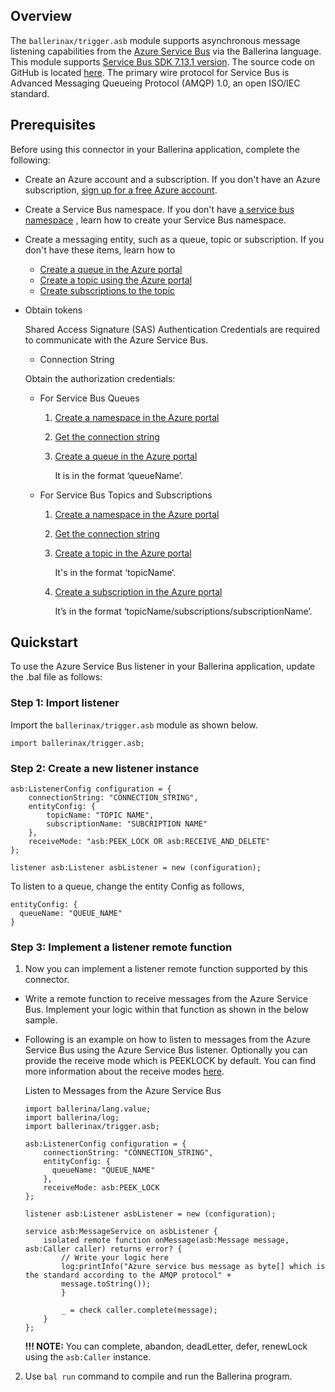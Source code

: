 ## Overview

The `ballerinax/trigger.asb` module supports asynchronous message listening capabilities from the [Azure Service Bus](https://learn.microsoft.com/en-us/java/api/com.azure.messaging.servicebus?view=azure-java-stable) via the Ballerina language. 
This module supports [Service Bus SDK 7.13.1 version](https://learn.microsoft.com/en-us/java/api/com.azure.messaging.servicebus?view=azure-java-stable). 
The source code on GitHub is located [here](https://github.com/Azure/azure-sdk-for-java/tree/main/sdk/servicebus/microsoft-azure-servicebus). 
The primary wire protocol for Service Bus is Advanced Messaging Queueing Protocol (AMQP) 1.0, an open ISO/IEC standard.

## Prerequisites

Before using this connector in your Ballerina application, complete the following:

* Create an Azure account and a subscription. If you don't have an Azure
  subscription, [sign up for a free Azure account](https://azure.microsoft.com/free/).

* Create a Service Bus namespace. If you don't
  have [a service bus namespace](https://docs.microsoft.com/en-us/azure/service-bus-messaging/service-bus-create-namespace-portal)
  , learn how to create your Service Bus namespace.

* Create a messaging entity, such as a queue, topic or subscription. If you don't have these items, learn how to
    * [Create a queue in the Azure portal](https://docs.microsoft.com/en-us/azure/service-bus-messaging/service-bus-quickstart-portal#create-a-queue-in-the-azure-portal)
    * [Create a topic using the Azure portal](https://docs.microsoft.com/en-us/azure/service-bus-messaging/service-bus-quickstart-topics-subscriptions-portal#create-a-topic-using-the-azure-portal)
    * [Create subscriptions to the topic](https://docs.microsoft.com/en-us/azure/service-bus-messaging/service-bus-quickstart-topics-subscriptions-portal#create-subscriptions-to-the-topic)

* Obtain tokens

  Shared Access Signature (SAS) Authentication Credentials are required to communicate with the Azure Service Bus.
    * Connection String

  Obtain the authorization credentials:
    * For Service Bus Queues

        1. [Create a namespace in the Azure portal](https://docs.microsoft.com/en-us/azure/service-bus-messaging/service-bus-quickstart-portal#create-a-namespace-in-the-azure-portal)

        2. [Get the connection string](https://docs.microsoft.com/en-us/azure/service-bus-messaging/service-bus-quickstart-portal#get-the-connection-string)

        3. [Create a queue in the Azure portal](https://docs.microsoft.com/en-us/azure/service-bus-messaging/service-bus-quickstart-portal#create-a-queue-in-the-azure-portal)
           
           It is in the format ‘queueName’.

    * For Service Bus Topics and Subscriptions

        1. [Create a namespace in the Azure portal](https://docs.microsoft.com/en-us/azure/service-bus-messaging/service-bus-quickstart-portal#create-a-namespace-in-the-azure-portal)

        2. [Get the connection string](https://docs.microsoft.com/en-us/azure/service-bus-messaging/service-bus-quickstart-portal#get-the-connection-string)

        3. [Create a topic in the Azure portal](https://docs.microsoft.com/en-us/azure/service-bus-messaging/service-bus-quickstart-topics-subscriptions-portal#create-a-topic-using-the-azure-portal)
           
           It's in the format ‘topicName‘.

        4. [Create a subscription in the Azure portal](https://docs.microsoft.com/en-us/azure/service-bus-messaging/service-bus-quickstart-topics-subscriptions-portal#create-subscriptions-to-the-topic)
           
           It’s in the format ‘topicName/subscriptions/subscriptionName’.

## Quickstart

To use the Azure Service Bus listener in your Ballerina application, update the .bal file as follows:

### Step 1: Import listener

Import the `ballerinax/trigger.asb` module as shown below.
```ballerina
import ballerinax/trigger.asb;
```

### Step 2: Create a new listener instance
```ballerina
asb:ListenerConfig configuration = {
    connectionString: "CONNECTION_STRING",
    entityConfig: {
        topicName: "TOPIC NAME",
        subscriptionName: "SUBCRIPTION NAME"
    },
    receiveMode: "asb:PEEK_LOCK OR asb:RECEIVE_AND_DELETE"
};

listener asb:Listener asbListener = new (configuration);
```
To listen to a queue, change the entity Config as follows,
```ballerina
entityConfig: {
  queueName: "QUEUE_NAME"
}
```

### Step 3: Implement a listener remote function
1. Now you can implement a listener remote function supported by this connector.

* Write a remote function to receive messages from the Azure Service Bus. 
  Implement your logic within that function as shown in the below sample.

* Following is an example on how to listen to messages from the Azure Service Bus using the Azure Service Bus listener. Optionally
  you can provide the receive mode which is PEEKLOCK by default. You can find more information about the receive
  modes [here](https://docs.microsoft.com/en-us/java/api/com.microsoft.azure.servicebus.receivemode?view=azure-java-stable).

   Listen to Messages from the Azure Service Bus

    ```ballerina
    import ballerina/lang.value; 
    import ballerina/log;
    import ballerinax/trigger.asb;

    asb:ListenerConfig configuration = {
        connectionString: "CONNECTION_STRING",
        entityConfig: {
          queueName: "QUEUE_NAME"
        },
        receiveMode: asb:PEEK_LOCK
    };

    listener asb:Listener asbListener = new (configuration);

    service asb:MessageService on asbListener {
        isolated remote function onMessage(asb:Message message, asb:Caller caller) returns error? {
            // Write your logic here
            log:printInfo("Azure service bus message as byte[] which is the standard according to the AMQP protocol" + 
            message.toString());
            }

            _ = check caller.complete(message);
        }
    };
    ```

   **!!! NOTE:**
   You can complete, abandon, deadLetter, defer, renewLock using the `asb:Caller` instance.

2. Use `bal run` command to compile and run the Ballerina program.
